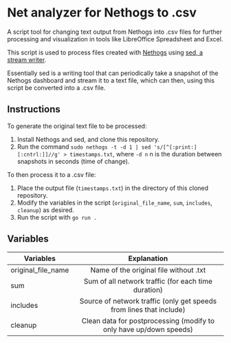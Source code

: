 # Net analyzer for Nethogs to .csv
A script tool for changing text output from Nethogs into .csv files for further processing and visualization in tools like LibreOffice Spreadsheet and Excel.

This script is used to process files created with [Nethogs](https://github.com/raboof/nethogs#readme) using [sed, a stream writer](https://www.gnu.org/software/sed/manual/sed.html). 

Essentially sed is a writing tool that can periodically take a snapshot of the Nethogs dashboard and stream it to a text file, which can then, using this script be converted into a .csv file.

## Instructions
To generate the original text file to be processed:
1. Install Nethogs and sed, and clone this repository.
2. Run the command `sudo nethogs -t -d 1 | sed 's/[^[:print:][:cntrl:]]//g' > timestamps.txt`, where `-d n` n is the duration between snapshots in seconds (time of change).

To then process it to a .csv file:
1. Place the output file (`timestamps.txt`) in the directory of this cloned repository.
2. Modify the variables in the script (`original_file_name`, `sum`, `includes`, `cleanup`) as desired.
3. Run the script with `go run .`

## Variables
| Variables             | Explanation                                                           |
| -------------         |:---------------------------------------------------------------------:|
| original_file_name    | Name of the original file without .txt                                |
| sum                   | Sum of all network traffic (for each time duration)                   |
| includes              | Source of network traffic (only get speeds from lines that include)   |
| cleanup               | Clean data for postprocessing (modify to only have up/down speeds)    |